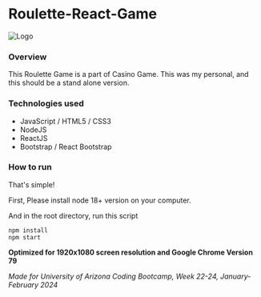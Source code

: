 # Roulette-React-Game

![Logo](public/resources/shic_logo2.png)

### Overview

This Roulette Game is a part of Casino Game.
This was my personal, and this should be a stand alone version.

### Technologies used

- JavaScript / HTML5 / CSS3
- NodeJS
- ReactJS
- Bootstrap / React Bootstrap

### How to run

That's simple!

First, Please install node 18+ version on your computer.

And in the root directory, run this script

```
npm install
npm start
```

**Optimized for 1920x1080 screen resolution and Google Chrome Version 79**

_Made for University of Arizona Coding Bootcamp, Week 22-24, January-February 2024_

